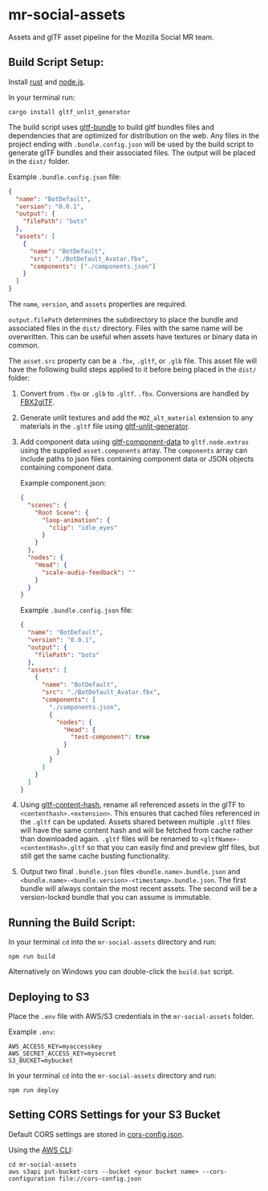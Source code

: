 # mr-social-assets

Assets and glTF asset pipeline for the Mozilla Social MR team.

## Build Script Setup:

Install [rust](https://www.rust-lang.org/install.html) and [node.js](https://nodejs.org/).

In your terminal run:

```
cargo install gltf_unlit_generator
```

The build script uses [gltf-bundle](https://github.com/MozillaReality/gltf-bundle) to build gltf bundles files and dependencies that are optimized for distribution on the web. Any files in the project ending with `.bundle.config.json` will be used by the build script to generate glTF bundles and their associated files. The output will be placed in the `dist/` folder.

Example `.bundle.config.json` file:

```json
{
  "name": "BotDefault",
  "version": "0.0.1",
  "output": {
    "filePath": "bots"
  },
  "assets": [
    {
      "name": "BotDefault",
      "src": "./BotDefault_Avatar.fbx",
      "components": ["./components.json"]
    }
  ]
}
```

The `name`, `version`, and `assets` properties are required.

`output.filePath` determines the subdirectory to place the bundle and associated files in the `dist/` directory. Files with the same name will be overwritten. This can be useful when assets have textures or binary data in common.

The `asset.src` property can be a `.fbx`, `.gltf`, or `.glb` file. This asset file will have the following build steps applied to it before being placed in the `dist/` folder:

1.  Convert from `.fbx` or `.glb` to `.gltf`. `.fbx`. Conversions are handled by [FBX2glTF](https://github.com/facebookincubator/FBX2glTF).
2.  Generate unlit textures and add the `MOZ_alt_material` extension to any materials in the `.gltf` file using [gltf-unlit-generator](https://github.com/MozillaReality/gltf-unlit-generator).
3.  Add component data using [gltf-component-data](https://github.com/MozillaReality/gltf-component-data) to `gltf.node.extras` using the supplied `asset.components` array. The `components` array can include paths to json files containing component data or JSON objects containing component data.

    Example component.json:

    ```json
    {
      "scenes": {
        "Root Scene": {
          "loop-animation": {
            "clip": "idle_eyes"
          }
        }
      },
      "nodes": {
        "Head": {
          "scale-audio-feedback": ""
        }
      }
    }
    ```

    Example `.bundle.config.json` file:

    ```json
    {
      "name": "BotDefault",
      "version": "0.0.1",
      "output": {
        "filePath": "bots"
      },
      "assets": [
        {
          "name": "BotDefault",
          "src": "./BotDefault_Avatar.fbx",
          "components": [
            "./components.json",
            {
              "nodes": {
                "Head": {
                  "test-component": true
                }
              }
            }
          ]
        }
      ]
    }
    ```

4.  Using [gltf-content-hash](https://github.com/MozillaReality/gltf-content-hash), rename all referenced assets in the glTF to `<contenthash>.<extension>`. This ensures that cached files referenced in the `.gltf` can be updated. Assets shared between multiple `.gltf` files will have the same content hash and will be fetched from cache rather than downloaded again. `.gltf` files will be renamed to `<gltfName>-<contentHash>.gltf` so that you can easily find and preview gltf files, but still get the same cache busting functionality.
5.  Output two final `.bundle.json` files `<bundle.name>.bundle.json` and `<bundle.name>-<bundle.version>-<timestamp>.bundle.json`. The first bundle will always contain the most recent assets. The second will be a version-locked bundle that you can assume is immutable.

## Running the Build Script:

In your terminal `cd` into the `mr-social-assets` directory and run:

```
npm run build
```

Alternatively on Windows you can double-click the `build.bat` script.

## Deploying to S3

Place the `.env` file with AWS/S3 credentials in the `mr-social-assets` folder.

Example `.env`:

```
AWS_ACCESS_KEY=myaccesskey
AWS_SECRET_ACCESS_KEY=mysecret
S3_BUCKET=mybucket
```

In your terminal `cd` into the `mr-social-assets` directory and run:

```
npm run deploy
```

## Setting CORS Settings for your S3 Bucket

Default CORS settings are stored in [cors-config.json](./cors-config.json).

Using the [AWS CLI](https://aws.amazon.com/cli/):

```
cd mr-social-assets
aws s3api put-bucket-cors --bucket <your bucket name> --cors-configuration file://cors-config.json
```
